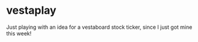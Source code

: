 # vestaplay

Just playing with an idea for a vestaboard stock ticker, since I just got mine this week!
